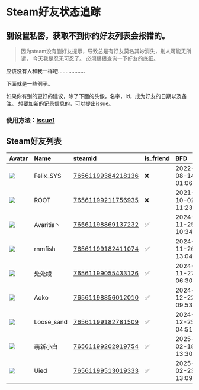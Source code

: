 # Steam好友状态追踪
## 别设置私密，获取不到你的好友列表会报错的。

> 因为steam没有删好友提示，导致总是有好友莫名其妙消失，别人可能无所谓，
> 今天我是忍无可忍了。 必须狠狠查询一下好友的底细。

应该没有人和我一样吧………………

下面就是一些例子。

如果你有别的更好的建议，除了下面的头像，名字，id，成为好友的日期以及备注。 想要加新的记录信息的，可以提出issue。

### 使用方法：[issue1](https://github.com/systemannounce/SteamFriends/issues/1)

## Steam好友列表

| Avatar                                                                            | Name       | steamid                                                                     | is_friend   | BFD                 | Remark   | removed_time        |
|:----------------------------------------------------------------------------------|:-----------|:----------------------------------------------------------------------------|:------------|:--------------------|:---------|:--------------------|
| ![](https://avatars.steamstatic.com/d41abd4be0b3769e1919802da758591a11639b13.jpg) | Felix_SYS  | [76561199384218136](https://steamcommunity.com/profiles/76561199384218136/) | ❌           | 2022-08-14 01:06:38 |          | 2024-11-26 16:43:23 |
| ![](https://avatars.steamstatic.com/ef15d4fa577672454e11c4dc5fbfa9fc71722ede.jpg) | ROOT       | [76561199211756935](https://steamcommunity.com/profiles/76561199211756935/) | ❌           | 2021-10-02 11:23:03 |          | 2024-11-26 16:43:23 |
| ![](https://avatars.steamstatic.com/8caea187bf69a2d80927de336c4fb8d3cd3f37b5.jpg) | Avaritia丶  | [76561198869137232](https://steamcommunity.com/profiles/76561198869137232/) | ✅           | 2024-11-25 10:34:50 |          |                     |
| ![](https://avatars.steamstatic.com/ab15a45938c09b7bc5c448e3c3a6134061b8fd94.jpg) | rnmfish    | [76561199182411074](https://steamcommunity.com/profiles/76561199182411074/) | ✅           | 2024-11-26 13:04:52 |          |                     |
| ![](https://avatars.steamstatic.com/9e0dd4dd76f23aba764a1aae67537d0595250807.jpg) | 处处绫        | [76561199055433126](https://steamcommunity.com/profiles/76561199055433126/) | ✅           | 2024-11-27 06:30:20 |          |                     |
| ![](https://avatars.steamstatic.com/8c697ef5e1ebf124f2ec2f5bf244b276fe133e5f.jpg) | Aoko       | [76561198856012010](https://steamcommunity.com/profiles/76561198856012010/) | ✅           | 2024-12-22 09:53:28 |          |                     |
| ![](https://avatars.steamstatic.com/64e2c3cd08221e27c5b03ca332f0ec1e638696e1.jpg) | Loose_sand | [76561199182781509](https://steamcommunity.com/profiles/76561199182781509/) | ✅           | 2024-12-25 04:51:24 |          |                     |
| ![](https://avatars.steamstatic.com/94fbe9f76daeb15f6cc4601c9fc446c7464df04e.jpg) | 萌新小白       | [76561199202919754](https://steamcommunity.com/profiles/76561199202919754/) | ✅           | 2025-02-18 13:30:02 |          |                     |
| ![](https://avatars.steamstatic.com/6d5d5a9e9b3acf4be41fad1bfbde66b7401f6f84.jpg) | Uied       | [76561199513019333](https://steamcommunity.com/profiles/76561199513019333/) | ✅           | 2025-02-23 13:09:15 |          |                     |